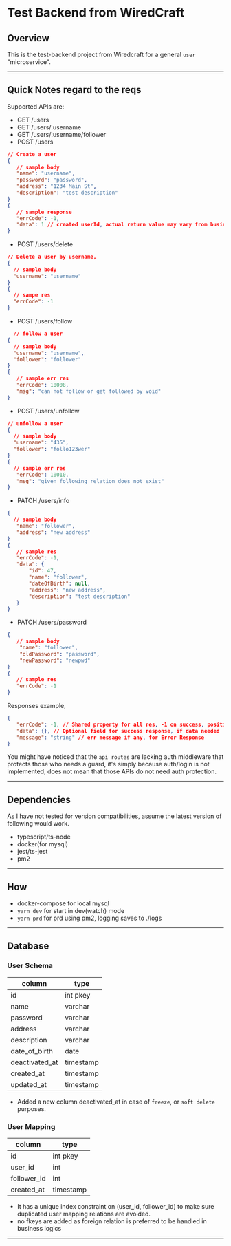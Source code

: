 # Test Backend from WiredCraft

## Overview

This is the test-backend project from Wiredcraft for a general `user` "microservice". 

---

## Quick Notes regard to the reqs
Supported APIs are:
 - GET /users
 - GET /users/:username 
 - GET /users/:username/follower
 - POST /users
 ```json
 // Create a user
 {
    // sample body
    "name": "username",
    "password": "password",
    "address": "1234 Main St",
    "description": "test description"
 }
 {
    // sample response
    "errCode": -1,
    "data": 1 // created userId, actual return value may vary from business needs
 }
 ```
 - POST /users/delete 
 ```json
 // Delete a user by username,
 {
   // sample body
   "username": "username"
 }
 {
   // sampe res
   "errCode": -1
 }
 ```
 - POST /users/follow
 ```json
   // follow a user
 {
   // sample body
   "username": "username",
   "follower": "follower"
 }
 {
    // sample err res
    "errCode": 10008,
    "msg": "can not follow or get followed by void"
}
 ```
 - POST /users/unfollow
 ```json
 // unfollow a user
 {
   // sample body
   "username": "435",
   "follower": "follo123wer"
 }
{
   // sample err res 
    "errCode": 10010,
    "msg": "given following relation does not exist"
}
 ```
 - PATCH /users/info
 ```json
{
   // sample body
    "name": "follower",
    "address": "new address"
}
 {
    // sample res
    "errCode": -1,
    "data": {
        "id": 47,
        "name": "follower",
        "dateOfBirth": null,
        "address": "new address",
        "description": "test description"
    }
}
 ```
 - PATCH /users/password
```json
{
   // sample body
    "name": "follower",
    "oldPassword": "password",
    "newPassword": "newpwd"
}
{
   // sample res
   "errCode": -1
}
```
Responses example,
```json
{
   "errCode": -1, // Shared property for all res, -1 on success, positive pre-defined code for error
   "data": {}, // Optional field for success response, if data needed
   "message": "string" // err message if any, for Error Response
}
```
You might have noticed that the `api routes` are lacking auth middleware that protects those who needs a guard, it's simply because auth/login is not implemented, does not mean that those APIs do not need auth protection.

---

## Dependencies

As I have not tested for version compatibilities, assume the latest version of following would work. 
 - typescript/ts-node
 - docker(for mysql)
 - jest/ts-jest
 - pm2
---
## How

   - docker-compose for local mysql
   - `yarn dev` for start in dev(watch) mode
   - `yarn prd` for prd using pm2, logging saves to ./logs
---
## Database

### User Schema
|  column   | type  |
|  ----  | ----  |
| id  | int pkey |
| name  | varchar |
| password  | varchar |
| address  | varchar |
| description  | varchar |
| date_of_birth  | date |
| deactivated_at  | timestamp |
| created_at  | timestamp |
| updated_at  | timestamp |

- Added a new column deactivated_at in case of `freeze`,  or `soft delete` purposes.

### User Mapping
|  column   | type  |
|  ----  | ----  |
| id  | int pkey |
| user_id  | int |
| follower_id  | int |
| created_at  | timestamp |

- It has a unique index constraint on (user_id, follower_id) to make sure duplicated user mapping relations are avoided.
- no fkeys are added as foreign relation is preferred to be handled in business logics
---


